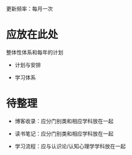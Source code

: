 更新频率：每月一次

# 应放在此处

整体性体系和每年的计划

+ 计划与安排

+ 学习体系

# 待整理

+ 博客收录：应分门别类和相应学科放在一起

+ 读书笔记：应分门别类和相应学科放在一起

+ 学习流程：应与认识论/认知心理学学科放在一起